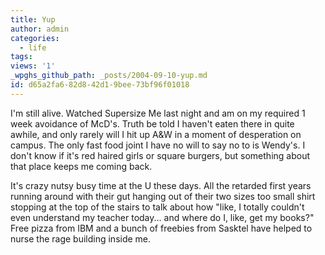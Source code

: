 ```yaml
---
title: Yup
author: admin
categories:
  - life
tags: 
views: '1'
_wpghs_github_path: _posts/2004-09-10-yup.md
id: d65a2fa6-82d8-42d1-9bee-73bf96f01018
---
```

<p>I'm still alive.  Watched Supersize Me last night and am on my required 1 week avoidance of McD's.  Truth be told I haven't eaten there in quite awhile, and only rarely will I hit up A&amp;W in a moment of desperation on campus.  The only fast food joint I have no will to say no to is Wendy's.  I don't know if it's red haired girls or square burgers, but something about that place keeps me coming back.</p>
<p>It's crazy nutsy busy time at the U these days.  All the retarded first years running around with their gut hanging out of their two sizes too small shirt stopping at the top of the stairs to talk about how "like, I totally couldn't even understand my teacher today... and where do I, like, get my books?"  Free pizza from IBM and a bunch of freebies from Sasktel have helped to nurse the rage building inside me.</p>
